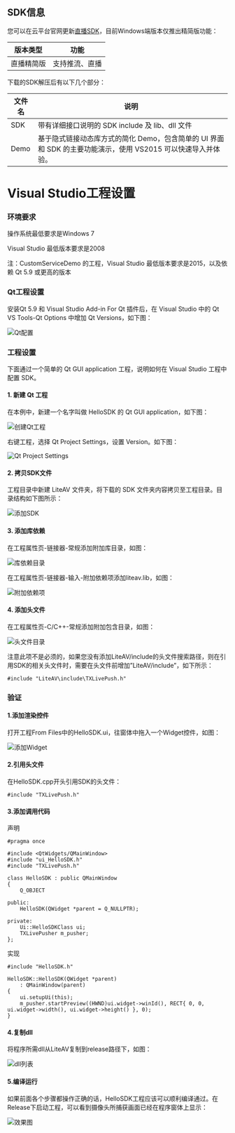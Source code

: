 ## SDK信息

您可以在云平台官网更新[直播SDK](http://tce.fsphere.cn/document/product/454/7873#Windows)，目前Windows端版本仅推出精简版功能：

| 版本类型  | 功能      |
| ----- | ------- |
| 直播精简版 | 支持推流、直播 |

下载的SDK解压后有以下几个部分：

| 文件名  | 说明                                       |
| ---- | ---------------------------------------- |
| SDK  | 带有详细接口说明的 SDK include 及 lib、dll 文件       |
| Demo | 基于隐式链接动态库方式的简化 Demo，包含简单的 UI 界面和 SDK 的主要功能演示，使用 VS2015 可以快速导入并体验。 |



# Visual Studio工程设置

### 环境要求

操作系统最低要求是Windows 7

Visual Studio 最低版本要求是2008

注：CustomServiceDemo 的工程，Visual Studio 最低版本要求是2015，以及依赖 Qt 5.9 或更高的版本

### Qt工程设置

安装Qt 5.9 和 Visual Studio Add-in For Qt 插件后，在 Visual Studio 中的 Qt VS Tools-Qt Options 中增加 Qt Versions，如下图：

 ![Qt配置](https://mc.qcloudimg.com/static/img/346ddef0ba104dc80d9c97c26cbb491c/image.png)

 

### 工程设置

下面通过一个简单的 Qt GUI application 工程，说明如何在 Visual Studio 工程中配置 SDK。

#### 1. 新建 Qt 工程

在本例中，新建一个名字叫做 HelloSDK 的 Qt GUI application，如下图：

![创建Qt工程](https://mc.qcloudimg.com/static/img/534bd4cce457177fcfa881f6210c94c7/image.png)



右键工程，选择 Qt Project Settings，设置 Version。如下图：

![Qt Project Settings](https://mc.qcloudimg.com/static/img/dae8799af9bff189aa3d99c6e1bd1dea/projectSettings.png)



#### 2. 拷贝SDK文件

工程目录中新建 LiteAV 文件夹，将下载的 SDK 文件夹内容拷贝至工程目录。目录结构如下图所示：

![添加SDK](https://mc.qcloudimg.com/static/img/9711459381060166cb58d377ab012ef4/image.png)



#### 3. 添加库依赖

在工程属性页-链接器-常规添加附加库目录，如图：

![库依赖目录](https://mc.qcloudimg.com/static/img/c3d07c0e1ef204769c9f225a45ae8ddb/image.png)

 

在工程属性页-链接器-输入-附加依赖项添加liteav.lib，如图：

![附加依赖项](https://mc.qcloudimg.com/static/img/0622a4c4de74fe428fec29a5a77ccf7c/image.png)



#### 4. 添加头文件

在工程属性页-C/C++-常规添加附加包含目录，如图：

![头文件目录](https://mc.qcloudimg.com/static/img/3cb935ab16af77b328feb7798a68ccf2/image.png)



注意此项不是必须的，如果您没有添加LiteAV/include的头文件搜索路径，则在引用SDK的相关头文件时，需要在头文件前增加”LiteAV/include”，如下所示：

```
#include "LiteAV\include\TXLivePush.h"
```



### 验证

#### 1.添加渲染控件

打开工程From Files中的HelloSDK.ui，往窗体中拖入一个Widget控件，如图：

![添加Widget](https://mc.qcloudimg.com/static/img/b66c3b6e742172a31f84449f4c05c232/image.png)



#### 2.引用头文件

在HelloSDK.cpp开头引用SDK的头文件：

```
#include "TXLivePush.h"
```



#### 3.添加调用代码

声明

```
#pragma once

#include <QtWidgets/QMainWindow>
#include "ui_HelloSDK.h"
#include "TXLivePush.h"

class HelloSDK : public QMainWindow
{
	Q_OBJECT

public:
	HelloSDK(QWidget *parent = Q_NULLPTR);

private:
	Ui::HelloSDKClass ui;
	TXLivePusher m_pusher;
};
```

实现

```
#include "HelloSDK.h"

HelloSDK::HelloSDK(QWidget *parent)
	: QMainWindow(parent)
{
	ui.setupUi(this);
	m_pusher.startPreview((HWND)ui.widget->winId(), RECT{ 0, 0, ui.widget->width(), ui.widget->height() }, 0);
}
```



#### 4.复制dll

将程序所需dll从LiteAV复制到release路径下，如图：

![dll列表](https://mc.qcloudimg.com/static/img/5106cb967e9c43e8ae39b1ed6824bcab/image1.png )



#### 5.编译运行

如果前面各个步骤都操作正确的话，HelloSDK工程应该可以顺利编译通过。在Release下启动工程，可以看到摄像头所捕获画面已经在程序窗体上显示：

![效果图](https://mc.qcloudimg.com/static/img/f65f857ac26d5ca67653953381cbd3e9/image.png)

